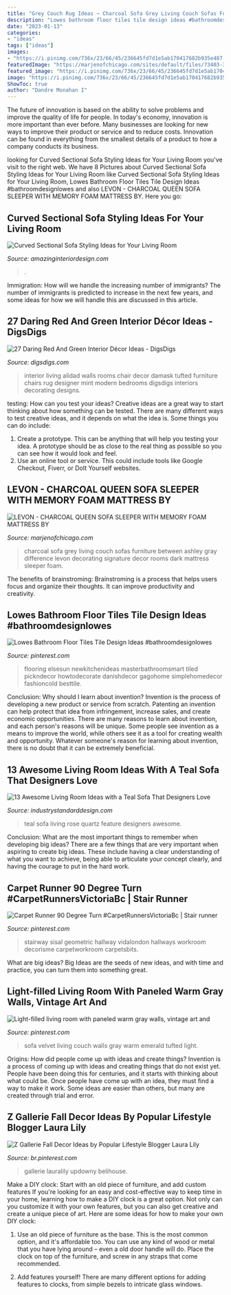 ```yaml
---
title: "Grey Couch Rug Ideas ~ Charcoal Sofa Grey Living Couch Sofas Furniture Between Ashley Gray Difference Levon Decorating Signature Decor Rooms Dark Mattress Sleeper Foam"
description: "Lowes bathroom floor tiles tile design ideas #bathroomdesignlowes"
date: "2023-01-13"
categories:
- "ideas"
tags: ["ideas"]
images:
- "https://i.pinimg.com/736x/23/66/45/236645fd7d1e5ab170417682b935e487.jpg"
featuredImage: "https://marjenofchicago.com/sites/default/files/73403-38-35-t501-sd_2.jpg"
featured_image: "https://i.pinimg.com/736x/23/66/45/236645fd7d1e5ab170417682b935e487.jpg"
image: "https://i.pinimg.com/736x/23/66/45/236645fd7d1e5ab170417682b935e487.jpg"
ShowToc: true
author: "Dandre Monahan I"
---
```



The future of innovation is based on the ability to solve problems and improve the quality of life for people. In today's economy, innovation is more important than ever before. Many businesses are looking for new ways to improve their product or service and to reduce costs. Innovation can be found in everything from the smallest details of a product to how a company conducts its business.

	

		
looking for Curved Sectional Sofa Styling Ideas for Your Living Room you've visit to the right web. We have 8 Pictures about Curved Sectional Sofa Styling Ideas for Your Living Room like Curved Sectional Sofa Styling Ideas for Your Living Room, Lowes Bathroom Floor Tiles Tile Design Ideas #bathroomdesignlowes and also LEVON - CHARCOAL QUEEN SOFA SLEEPER WITH MEMORY FOAM MATTRESS BY. Here you go:
		
    
## Curved Sectional Sofa Styling Ideas For Your Living Room

<img loading=lazy src="https://www.amazinginteriordesign.com/wp-content/uploads/2018/10/fi.jpg" onerror="this.onerror=null;this.src='https://tse1.mm.bing.net/th?id=OIP.97ANKJLtz0HzdXXxHqsTxAHaJQ&amp;pid=15.1';" alt="Curved Sectional Sofa Styling Ideas for Your Living Room">

_Source: amazinginteriordesign.com_

>. 

	

Immigration: How will we handle the increasing number of immigrants?
The number of immigrants is predicted to increase in the next few years, and some ideas for how we will handle this are discussed in this article.

    
## 27 Daring Red And Green Interior Décor Ideas - DigsDigs

<img loading=lazy src="http://www.digsdigs.com/photos/2016/07/26-Green-damask-walls-and-a-red-tufted-chair.jpg" onerror="this.onerror=null;this.src='https://tse1.mm.bing.net/th?id=OIP.kFH98D6AX2zpeWQ1FMHBYwHaLH&amp;pid=15.1';" alt="27 Daring Red And Green Interior Décor Ideas - DigsDigs">

_Source: digsdigs.com_

>interior living alidad walls rooms chair decor damask tufted furniture chairs rug designer mint modern bedrooms digsdigs interiors decorating designs. 

	

testing: How can you test your ideas?
Creative ideas are a great way to start thinking about how something can be tested. There are many different ways to test creative ideas, and it depends on what the idea is. Some things you can do include:
1. Create a prototype. This can be anything that will help you testing your idea. A prototype should be as close to the real thing as possible so you can see how it would look and feel.
2. Use an online tool or service. This could include tools like Google Checkout, Fiverr, or DoIt Yourself websites.

    
## LEVON - CHARCOAL QUEEN SOFA SLEEPER WITH MEMORY FOAM MATTRESS BY

<img loading=lazy src="https://marjenofchicago.com/sites/default/files/73403-38-35-t501-sd_2.jpg" onerror="this.onerror=null;this.src='https://tse1.mm.bing.net/th?id=OIP.xrrBQnKYMmXx_ugzkZF9MAHaE8&amp;pid=15.1';" alt="LEVON - CHARCOAL QUEEN SOFA SLEEPER WITH MEMORY FOAM MATTRESS BY">

_Source: marjenofchicago.com_

>charcoal sofa grey living couch sofas furniture between ashley gray difference levon decorating signature decor rooms dark mattress sleeper foam. 

	

The benefits of brainstroming:
Brainstroming is a process that helps users focus and organize their thoughts. It can improve productivity and creativity.

    
## Lowes Bathroom Floor Tiles Tile Design Ideas #bathroomdesignlowes

<img loading=lazy src="https://i.pinimg.com/736x/23/66/45/236645fd7d1e5ab170417682b935e487.jpg" onerror="this.onerror=null;this.src='https://tse3.mm.bing.net/th?id=OIP._4o_VoU4_6xfgS4YojjEjQHaLH&amp;pid=15.1';" alt="Lowes Bathroom Floor Tiles Tile Design Ideas #bathroomdesignlowes">

_Source: pinterest.com_

>flooring elsesun newkitchenideas masterbathroomsmart tiled pickndecor howtodecorate danishdecor gagohome simplehomedecor fashioncold besttile. 

	

Conclusion: Why should I learn about invention?
Invention is the process of developing a new product or service from scratch. Patenting an invention can help protect that idea from infringement, increase sales, and create economic opportunities. There are many reasons to learn about invention, and each person's reasons will be unique. Some people see invention as a means to improve the world, while others see it as a tool for creating wealth and opportunity. Whatever someone's reason for learning about invention, there is no doubt that it can be extremely beneficial.

    
## 13 Awesome Living Room Ideas With A Teal Sofa That Designers Love

<img loading=lazy src="https://industrystandarddesign.com/wp-content/uploads/2019/06/brand-feature-img.jpg" onerror="this.onerror=null;this.src='https://tse4.mm.bing.net/th?id=OIP.xc5lyfkfhK6BpLpvbVuAFQHaJ4&amp;pid=15.1';" alt="13 Awesome Living Room Ideas with a Teal Sofa That Designers Love">

_Source: industrystandarddesign.com_

>teal sofa living rose quartz feature designers awesome. 

	

Conclusion: What are the most important things to remember when developing big ideas?
There are a few things that are very important when aspiring to create big ideas. These include having a clear understanding of what you want to achieve, being able to articulate your concept clearly, and having the courage to put in the hard work.

    
## Carpet Runner 90 Degree Turn #CarpetRunnersVictoriaBc | Stair Runner

<img loading=lazy src="https://i.pinimg.com/736x/ee/b0/17/eeb017534501445445ed3553bd8508c5.jpg" onerror="this.onerror=null;this.src='https://tse3.mm.bing.net/th?id=OIP.CBTPK_RF7Eg4z_OHaiPW8AHaJ4&amp;pid=15.1';" alt="Carpet Runner 90 Degree Turn #CarpetRunnersVictoriaBc | Stair runner">

_Source: pinterest.com_

>stairway sisal geometric hallway vidalondon hallways workroom decorisme carpetworkroom carpetsbits. 

	

What are big ideas?
Big Ideas are the seeds of new ideas, and with time and practice, you can turn them into something great.

    
## Light-filled Living Room With Paneled Warm Gray Walls, Vintage Art And

<img loading=lazy src="https://i.pinimg.com/736x/a5/82/9e/a5829ef3f555f7b48270e7174554d1d1--green-velvet-sofa-green-couches.jpg" onerror="this.onerror=null;this.src='https://tse4.mm.bing.net/th?id=OIP.nMh7YUecV0WTQG8Q1D5BEwHaJ3&amp;pid=15.1';" alt="Light-filled living room with paneled warm gray walls, vintage art and">

_Source: pinterest.com_

>sofa velvet living couch walls gray warm emerald tufted light. 

	

Origins: How did people come up with ideas and create things?
Invention is a process of coming up with ideas and creating things that do not exist yet. People have been doing this for centuries, and it starts with thinking about what could be. Once people have come up with an idea, they must find a way to make it work. Some ideas are easier than others, but many are created through trial and error.

    
## Z Gallerie Fall Decor Ideas By Popular Lifestyle Blogger Laura Lily

<img loading=lazy src="https://i.pinimg.com/736x/fd/a5/ab/fda5abd01d35b5610b1962cec77e1b81.jpg" onerror="this.onerror=null;this.src='https://tse1.mm.bing.net/th?id=OIP.CKhDp4JxQIv2DDsJUlG1rwHaLH&amp;pid=15.1';" alt="Z Gallerie Fall Decor Ideas by Popular Lifestyle Blogger Laura Lily">

_Source: br.pinterest.com_

>gallerie lauralily updowny belihouse. 

	

Make a DIY clock: Start with an old piece of furniture, and add custom features
If you're looking for an easy and cost-effective way to keep time in your home, learning how to make a DIY clock is a great option. Not only can you customize it with your own features, but you can also get creative and create a unique piece of art. Here are some ideas for how to make your own DIY clock:
1. Use an old piece of furniture as the base. This is the most common option, and it's affordable too. You can use any kind of wood or metal that you have lying around – even a old door handle will do. Place the clock on top of the furniture, and screw in any straps that come recommended.

2. Add features yourself! There are many different options for adding features to clocks, from simple bezels to intricate glass windows.

